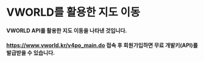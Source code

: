 # VWORLD를 활용한 지도 이동
#### VWORLD API를 활용한 지도 이동을 나타낸 것입니다.
#### https://www.vworld.kr/v4po_main.do 접속 후 회원가입하면 무료 개발키(API)를 발급받을 수 있습니다.
